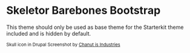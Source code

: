 # Skeletor Barebones Bootstrap

This theme should only be used as base theme for the Starterkit theme included and is hidden by default.

<small>Skull icon in Drupal Screenshot by [Chanut is Industries](https://www.iconfinder.com/Chanut-is)</small>
